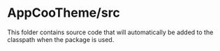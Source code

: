 # AppCooTheme/src

This folder contains source code that will automatically be added to the classpath when
the package is used.
